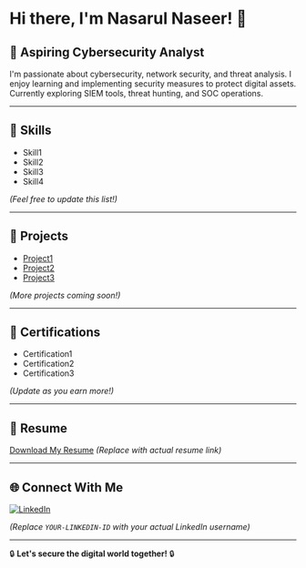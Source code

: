 # Hi there, I'm Nasarul Naseer! 👋

## 🚀 Aspiring Cybersecurity Analyst  

I'm passionate about cybersecurity, network security, and threat analysis. I enjoy learning and implementing security measures to protect digital assets. Currently exploring SIEM tools, threat hunting, and SOC operations.

---

## 🔧 Skills
- Skill1
- Skill2
- Skill3
- Skill4

_(Feel free to update this list!)_

---

## 📂 Projects
- [Project1](#)
- [Project2](#)
- [Project3](#)

_(More projects coming soon!)_

---

## 📜 Certifications
- Certification1
- Certification2
- Certification3

_(Update as you earn more!)_

---

## 📄 Resume
[Download My Resume](#) _(Replace with actual resume link)_

---

## 🌐 Connect With Me
[![LinkedIn](https://img.shields.io/badge/LinkedIn-0077B5?style=for-the-badge&logo=linkedin&logoColor=white)](https://www.linkedin.com/in/YOUR-LINKEDIN-ID/)

_(Replace `YOUR-LINKEDIN-ID` with your actual LinkedIn username)_

---

🔒 **Let's secure the digital world together!** 🔒
